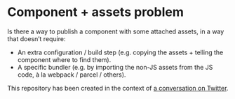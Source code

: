 # Component + assets problem

Is there a way to publish a component with some attached assets, in a way that doesn’t require:

- An extra configuration / build step (e.g. copying the assets + telling the component where to find them).
- A specific bundler (e.g. by importing the non-JS assets from the JS code, à la webpack / parcel / others).

This repository has been created in the context of [a conversation on Twitter](https://twitter.com/bpierre/status/1020368535409905669).
